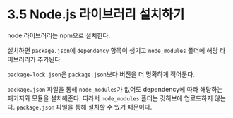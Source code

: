 # 3.5 Node.js 라이브러리 설치하기

node 라이브러리는 npm으로 설치한다.


설치하면 `package.json`에 `dependency` 항목이 생기고 `node_modules` 폴더에 해당 라이브러리가 추가된다.  

`package-lock.json`은 `package.json`보다 버전을 더 명확하게 적어둔다.  

`package.json` 파일을 통해 `node_modules`가 없어도 dependency에 따라 해당하는 패키지와 모듈을 설치해준다. 따라서 `node_modules` 폴더는 깃허브에 업로드하지 않는다. `package.json` 파일을 통해 설치할 수 있기 때문이다.